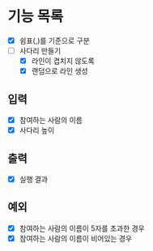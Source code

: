 # 기능 목록

- [x] 쉼표(,)를 기준으로 구분
- [ ] 사다리 만들기
  - [x] 라인이 겹치지 않도록
  - [x] 랜덤으로 라인 생성

## 입력

- [x] 참여하는 사람의 이름
- [x] 사다리 높이

## 출력

- [x] 실행 결과

## 예외

- [x] 참여하는 사람의 이름이 5자를 초과한 경우
- [x] 참여하는 사람의 이름이 비어있는 경우
